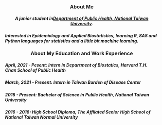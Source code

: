 <h3 align=center>About Me</h3>

<h5 align=center>A junior student in<a href="http://dph.ntu.edu.tw/web/index/index.jsp?lang=en">Department of Public Health, National Taiwan University</a>.</h5>
<h5 algin=center>Interested in Epidemiology and Applied Biostatistics, learning R, SAS and Python languages for statistics and a little bit machine learning.</h5>

<h3 align=center>About My Education and Work Experience</h3>
<h5 algin=center>April, 2021 - Pesent: Intern in Department of Biostatics, Harvard T.H. Chan School of Public Health</h5>
<h5 algin=center>March, 2021 - Present: Intern in Taiwan Burden of Disease Center</h5>
<h5 algin=center>2018 - Present: Bachelor of Science in Public Health, National Taiwan University</h5>
<h5 algin=center>2016 - 2018: High School Diploma, The Affliated Senior High School of National Taiwan Normal University</h5>
